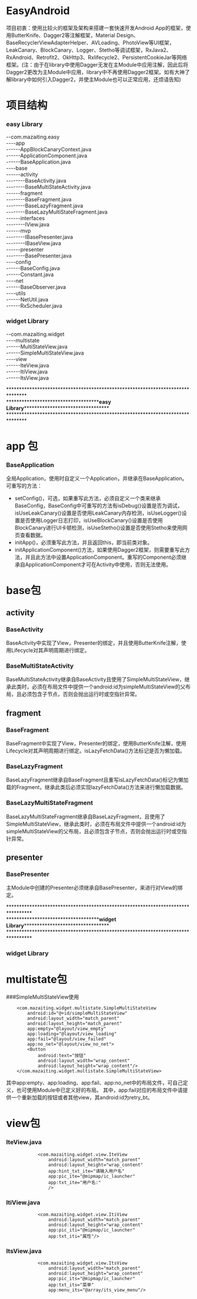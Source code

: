 # EasyAndroid
项目初衷：使用比较火的框架及架构来搭建一套快速开发Android App的框架，使用ButterKnife、Dagger2等注解框架，Material Design、BaseRecyclerViewAdapterHelper、AVLoading、PhotoView等UI框架，LeakCanary、BlockCanary、Logger、Stetho等调试框架，RxJava2、RxAndroid、Retrofit2、OkHttp3、Rxlifecycle2、PersistentCookieJar等网络框架。(注：由于在library中使用Dagger无发在主Module中应用注解，因此后将Dagger2更改为主Module中应用，library中不再使用Dagger2框架。如有大神了解library中如何引入Dagger2，并使主Module也可以正常应用，还烦请告知)

# 项目结构
### easy Library
--com.mazaiting.easy<Br/>
	----app<Br/>
		------AppBlockCanaryContext.java<Br/>
		------ApplicationComponent.java<Br/>
		------BaseApplication.java<Br/>
	----base<Br/>
		------activity<Br/>
			--------BaseActivity.java<Br/>
			--------BaseMultiStateActivity.java<Br/>
		------fragment<Br/>
			--------BaseFragment.java<Br/>
			--------BaseLazyFragment.java<Br/>
			--------BaseLazyMultiStateFragment.java<Br/>
		------interfaces<Br/>
			--------IView.java<Br/>
		------mvp<Br/>
			--------IBasePresenter.java<Br/>
			--------IBaseView.java<Br/>
		------presenter<Br/>
			--------BasePresenter.java<Br/>
	----config<Br/>
		------BaseConfig.java<Br/>
		------Constant.java<Br/>
	----net<Br/>
		------BaseObserver.java<Br/>
	----utils<Br/>
		------NetUtil.java<Br/>
		------RxScheduler.java<Br/>

### widget Library<Br/>
--com.mazaiting.widget<Br/>
	----multistate<Br/>
		------MultiStateView.java<Br/>
		------SimpleMultiStateView.java<Br/>
	----view<Br/>
		------IteView.java<Br/>
		------ItiView.java<Br/>
		------ItsView.java<Br/>

*******************************************************************************<Br/>
\*\*\*\*\*\*\*\*\*\*\*\*\*\*\*\*\*\*\*\*\*\*\*\*\*\*\*\*\*\*\*\*\*\*\*\***easy Library**\*\*\*\*\*\*\*\*\*\*\*\*\*\*\*\*\*\*\*\*\*\*\*\*\*\*\*\*\*\*\*\*\*<Br/>
*******************************************************************************<Br/>

# app 包<Br/>
### BaseApplication<Br/>
全局Application，使用时自定义一个Application，并继承在BaseApplication。可重写的方法：
- setConfig()，可选，如果重写此方法，必须自定义一个类来继承BaseConfig，BaseConfig中可重写的方法有isDebug()设置是否为调试，isUseLeakCanary()设置是否使用LeakCanary内存检测，isUseLogger()设置是否使用Logger日志打印，isUseBlockCanary()设置是否使用BlockCanary进行UI卡顿检测，isUseStetho()设置是否使用Stetho来使用网页查看数据。
- initApp()，必须重写此方法，并且返回this，即当前类对象。
- initApplicationComponent()方法，如果使用Dagger2框架，则需要重写此方法，并且此方法中设置ApplicationComponent。重写的Component必须继承自ApplicationComponent才可在Activity中使用，否则无法使用。

# base包<Br/>
## activity<Br/>
### BaseActivity<Br/>
BaseActivity中实现了View，Presenter的绑定，并且使用ButterKnife注解，使用Lifecycle对其声明周期进行绑定。
### BaseMultiStateActivity<Br/>
BaseMultiStateActivity继承自BaseActivity且使用了SimpleMultiStateView，继承此类时，必须在布局文件中提供一个android:id为simpleMultiStateView的父布局，且必须包含子节点，否则会抛出运行时或空指针异常。
## fragment<Br/>
### BaseFragment<Br/>
BaseFragment中实现了View，Presenter的绑定，使用ButterKnife注解，使用Lifecycle对其声明周期进行绑定。isLazyFetchData()方法标记是否为懒加载。
### BaseLazyFragment<Br/>
BaseLazyFragment继承自BaseFragment且重写isLazyFetchData()标记为懒加载的Fragment，继承此类后必须实现lazyFetchData()方法来进行懒加载数据。
### BaseLazyMultiStateFragment<Br/>
BaseLazyMultiStateFragment继承自BaseLazyFragment，且使用了SimpleMultiStateView，继承此类时，必须在布局文件中提供一个android:id为simpleMultiStateView的父布局，且必须包含子节点，否则会抛出运行时或空指针异常。
## presenter<Br/>
### BasePresenter<Br/>
主Module中创建的Presenter必须继承自BasePresenter，来进行对View的绑定。

*********************************************************************************<Br/>
\*\*\*\*\*\*\*\*\*\*\*\*\*\*\*\*\*\*\*\*\*\*\*\*\*\*\*\*\*\*\*\*\*\*\*\***widget Library**\*\*\*\*\*\*\*\*\*\*\*\*\*\*\*\*\*\*\*\*\*\*\*\*\*\*\*\*\*\*\*\*\*<Br/>
*********************************************************************************<Br/>
### widget Library<Br/>
# multistate包<Br/>
###SimpleMultiStateView使用<Br/>
```
    <com.mazaiting.widget.multistate.SimpleMultiStateView
        android:id="@+id/simpleMultiStateView"
        android:layout_width="match_parent"
        android:layout_height="match_parent"
        app:empty="@layout/view_empty"
        app:loading="@layout/view_loading"
        app:fail="@layout/view_failed"
        app:no_net="@layout/view_no_net">
        <Button
            android:text="按钮"
            android:layout_width="wrap_content"
            android:layout_height="wrap_content"/>
    </com.mazaiting.widget.multistate.SimpleMultiStateView>
```
其中app:empty、app:loading、app:fail、app:no_net中的布局文件，可自己定义，也可使用Module中已定义好的布局。
其中，app:fail对应的布局文件中请提供一个重新加载的按钮或者其他view，其android:id为retry_bt。
# view包<Br/>
### IteView.java<Br/>
```
            <com.mazaiting.widget.view.IteView
                android:layout_width="match_parent"
                android:layout_height="wrap_content"
                app:hint_txt_ite="请输入用户名"
                app:pic_ite="@mipmap/ic_launcher"
                app:txt_ite="用户名:"
                />
```
### ItiView.java<Br/>
```
            <com.mazaiting.widget.view.ItiView
                android:layout_width="match_parent"
                android:layout_height="wrap_content"
                app:pic_iti="@mipmap/ic_launcher"
                app:txt_iti="属性"/>
```
### ItsView.java<Br/>
```
            <com.mazaiting.widget.view.ItsView
                android:layout_width="match_parent"
                android:layout_height="wrap_content"
                app:pic_its="@mipmap/ic_launcher"
                app:txt_its="菜单"
                app:menu_its="@array/its_view_menu"/>
```
